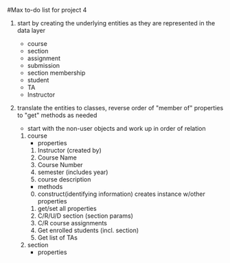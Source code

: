 #Max to-do list for project 4
1. start by creating the underlying entities as they are represented in the data layer
    - course
    - section
    - assignment
    - submission
    - section membership
    - student
    - TA
    - Instructor

2. translate the entities to classes, reverse order of "member of" properties to "get" methods as needed
    - start with the non-user objects and work up in order of relation
    1. course
        - properties
        1. Instructor (created by)
        2. Course Name
        3. Course Number
        4. semester (includes year)
        5. course description
        - methods
        0. construct(identifying information) creates instance w/other properties
        1. get/set all properties 
        2. C/R/U/D section (section params)
        3. C/R course assignments
        4. Get enrolled students (incl. section)
        5. Get list of TAs
    2. section
        - properties